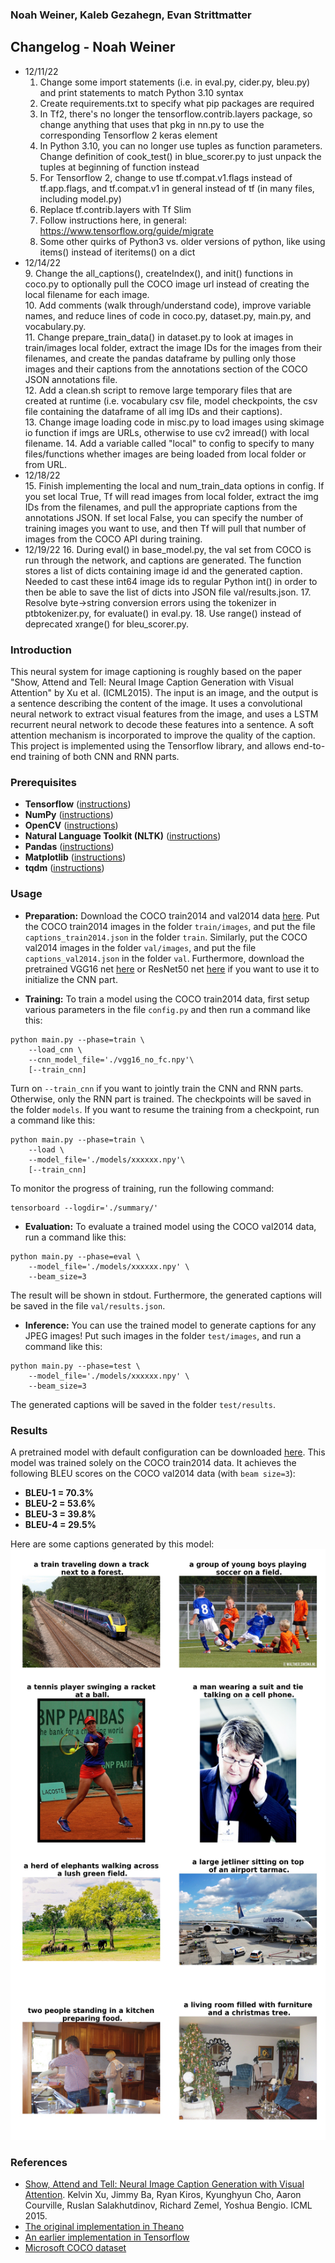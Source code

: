 ### Noah Weiner, Kaleb Gezahegn, Evan Strittmatter ###  

## Changelog - Noah Weiner ##  
* 12/11/22  
    1. Change some import statements (i.e. in eval.py, cider.py, bleu.py) and print statements to match Python 3.10 syntax  
    2. Create requirements.txt to specify what pip packages are required  
    3. In Tf2, there's no longer the tensorflow.contrib.layers package, so change anything that uses that pkg in nn.py to use the corresponding Tensorflow 2 keras element  
    4. In Python 3.10, you can no longer use tuples as function parameters. Change definition of cook_test() in blue_scorer.py to just unpack the tuples at beginning of function instead  
    5. For Tensorflow 2, change to use tf.compat.v1.flags instead of tf.app.flags, and tf.compat.v1 in general instead of tf (in many files, including model.py)  
    6. Replace tf.contrib.layers with Tf Slim  
    7. Follow instructions here, in general: https://www.tensorflow.org/guide/migrate  
    8. Some other quirks of Python3 vs. older versions of python, like using items() instead of iteritems() on a dict  
* 12/14/22  
    9. Change the all_captions(), createIndex(), and init() functions in coco.py to optionally pull the COCO image url instead of creating the local filename for each image.  
    10. Add comments (walk through/understand code), improve variable names, and reduce lines of code in coco.py, dataset.py, main.py, and vocabulary.py.  
    11. Change prepare_train_data() in dataset.py to look at images in train/images local folder, extract the image IDs for the images from their filenames, and create the pandas dataframe by pulling only those images and
    their captions from the annotations section of the COCO JSON annotations file.  
    12. Add a clean.sh script to remove large temporary files that are created at runtime (i.e. vocabulary csv file, model checkpoints, the csv file containing the dataframe of all img IDs and their captions).  
    13. Change image loading code in misc.py to load images using skimage io function if imgs are URLs, otherwise to use cv2 imread() with local filename.
    14. Add a variable called "local" to config to specify to many files/functions whether images are being loaded from local folder or from URL.
* 12/18/22  
    15. Finish implementing the local and num_train_data options in config. If you set local True, Tf will read images from local folder, extract the img IDs from the filenames, and pull the appropriate captions from the annotations JSON. If set local False, you can specify the number of training images you want to use, and then Tf will pull that number of images from the COCO API during training.  
* 12/19/22
    16. During eval() in base_model.py, the val set from COCO is run through the network, and captions are generated. The function stores a list of dicts containing image id and the generated caption. Needed to cast these int64 image ids to regular Python int() in order to then be able to save the list of dicts into JSON file val/results.json.
    17. Resolve byte->string conversion errors using the tokenizer in ptbtokenizer.py, for evaluate() in eval.py.
    18. Use range() instead of deprecated xrange() for bleu_scorer.py.


  
  
### Introduction
This neural system for image captioning is roughly based on the paper "Show, Attend and Tell: Neural Image Caption Generation with Visual Attention" by Xu et al. (ICML2015). The input is an image, and the output is a sentence describing the content of the image. It uses a convolutional neural network to extract visual features from the image, and uses a LSTM recurrent neural network to decode these features into a sentence. A soft attention mechanism is incorporated to improve the quality of the caption. This project is implemented using the Tensorflow library, and allows end-to-end training of both CNN and RNN parts.

### Prerequisites
* **Tensorflow** ([instructions](https://www.tensorflow.org/install/))
* **NumPy** ([instructions](https://scipy.org/install.html))
* **OpenCV** ([instructions](https://pypi.python.org/pypi/opencv-python))
* **Natural Language Toolkit (NLTK)** ([instructions](http://www.nltk.org/install.html))
* **Pandas** ([instructions](https://scipy.org/install.html))
* **Matplotlib** ([instructions](https://scipy.org/install.html))
* **tqdm** ([instructions](https://pypi.python.org/pypi/tqdm))

### Usage
* **Preparation:** Download the COCO train2014 and val2014 data [here](http://cocodataset.org/#download). Put the COCO train2014 images in the folder `train/images`, and put the file `captions_train2014.json` in the folder `train`. Similarly, put the COCO val2014 images in the folder `val/images`, and put the file `captions_val2014.json` in the folder `val`. Furthermore, download the pretrained VGG16 net [here](https://app.box.com/s/idt5khauxsamcg3y69jz13w6sc6122ph) or ResNet50 net [here](https://app.box.com/s/17vthb1zl0zeh340m4gaw0luuf2vscne) if you want to use it to initialize the CNN part.

* **Training:**
To train a model using the COCO train2014 data, first setup various parameters in the file `config.py` and then run a command like this:
```shell
python main.py --phase=train \
    --load_cnn \
    --cnn_model_file='./vgg16_no_fc.npy'\
    [--train_cnn]    
```
Turn on `--train_cnn` if you want to jointly train the CNN and RNN parts. Otherwise, only the RNN part is trained. The checkpoints will be saved in the folder `models`. If you want to resume the training from a checkpoint, run a command like this:
```shell
python main.py --phase=train \
    --load \
    --model_file='./models/xxxxxx.npy'\
    [--train_cnn]
```
To monitor the progress of training, run the following command:
```shell
tensorboard --logdir='./summary/'
```

* **Evaluation:**
To evaluate a trained model using the COCO val2014 data, run a command like this:
```shell
python main.py --phase=eval \
    --model_file='./models/xxxxxx.npy' \
    --beam_size=3
```
The result will be shown in stdout. Furthermore, the generated captions will be saved in the file `val/results.json`.

* **Inference:**
You can use the trained model to generate captions for any JPEG images! Put such images in the folder `test/images`, and run a command like this:
```shell
python main.py --phase=test \
    --model_file='./models/xxxxxx.npy' \
    --beam_size=3
```
The generated captions will be saved in the folder `test/results`.

### Results
A pretrained model with default configuration can be downloaded [here](https://app.box.com/s/xuigzzaqfbpnf76t295h109ey9po5t8p). This model was trained solely on the COCO train2014 data. It achieves the following BLEU scores on the COCO val2014 data (with `beam size=3`):
* **BLEU-1 = 70.3%**
* **BLEU-2 = 53.6%**
* **BLEU-3 = 39.8%**
* **BLEU-4 = 29.5%**

Here are some captions generated by this model:
![examples](examples/examples.jpg)

### References
* [Show, Attend and Tell: Neural Image Caption Generation with Visual Attention](https://arxiv.org/abs/1502.03044). Kelvin Xu, Jimmy Ba, Ryan Kiros, Kyunghyun Cho, Aaron Courville, Ruslan Salakhutdinov, Richard Zemel, Yoshua Bengio. ICML 2015.
* [The original implementation in Theano](https://github.com/kelvinxu/arctic-captions)
* [An earlier implementation in Tensorflow](https://github.com/jazzsaxmafia/show_attend_and_tell.tensorflow)
* [Microsoft COCO dataset](http://mscoco.org/)
